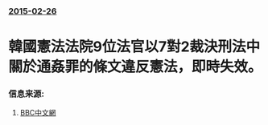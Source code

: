 ### [2015-02-26](/news/2015/02/26/index.md)

##### 
# 韓國憲法法院9位法官以7對2裁決刑法中關於通姦罪的條文違反憲法，即時失效。 




### 信息来源:

1. [BBC中文網](http://www.bbc.co.uk/zhongwen/simp/world/2015/02/150226_skorea_law)
